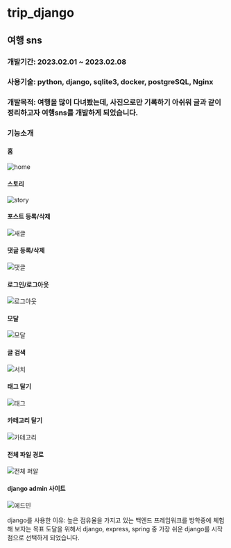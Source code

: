 # trip_django
## 여행 sns

### 개발기간: 2023.02.01 ~ 2023.02.08


### 사용기술: python, django, sqlite3, docker, postgreSQL, Nginx


### 개발목적: 여행을 많이 다녀봤는데, 사진으로만 기록하기 아쉬워 글과 같이 정리하고자 여행sns를 개발하게 되었습니다.


### 기능소개

#### 홈
![home](https://user-images.githubusercontent.com/122757613/218940023-daec79e3-06e2-45ca-9cf4-6398724f642b.PNG)


#### 스토리
![story](https://user-images.githubusercontent.com/122757613/218940048-d5b361e1-1bdb-4431-83bf-71a6f446b869.PNG)


#### 포스트 등록/삭제
![새글](https://user-images.githubusercontent.com/122757613/218940086-a9225aab-aa3f-4738-b45a-ba7a292082c6.PNG)


#### 댓글 등록/삭제
![댓글](https://user-images.githubusercontent.com/122757613/218940059-594db3f2-31fc-4386-81a5-f9bca984e55a.PNG)


#### 로그인/로그아웃
![로그아웃](https://user-images.githubusercontent.com/122757613/218940066-7fb78910-f162-45c5-a57c-0e9c6ee34e40.PNG)


#### 모달
![모달](https://user-images.githubusercontent.com/122757613/218940075-8b58399e-b052-4df6-ad71-7b2f17d51e71.PNG)

#### 글 검색
![서치](https://user-images.githubusercontent.com/122757613/218940092-34efd6b4-b809-4899-8aad-0100a1e3e27e.PNG)


#### 태그 달기
![태그](https://user-images.githubusercontent.com/122757613/218940148-2047d133-d361-480c-b3f2-b9e11f4be19a.PNG)


#### 카테고리 달기
![카테고리](https://user-images.githubusercontent.com/122757613/218940128-0710c306-2be2-4496-b6c7-ed13610bc024.PNG)


#### 전체 파일 경로
![전체 퍼알](https://user-images.githubusercontent.com/122757613/218940648-3aed3fc3-9fca-4cd1-80b1-6b6d7548a09b.PNG)


#### django admin 사이트
![에드민](https://user-images.githubusercontent.com/122757613/218940642-268e418e-a2cc-4273-bf1d-a50596977ac1.PNG)


django를 사용한 이유: 높은 점유율을 가지고 있는 백엔드 프레임워크를 방학중에 체험해 보자는 목표 도달을 위해서
django, express, spring 중 가장 쉬운 django를 시작점으로 선택하게 되었습니다. 
